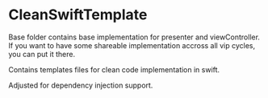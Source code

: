 # CleanSwiftTemplate

Base folder contains base implementation for presenter and viewController. If you want to have some shareable implementation accross all vip cycles, you can put it there.

Contains templates files for clean code implementation in swift.

Adjusted for dependency injection support.

